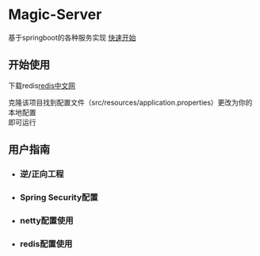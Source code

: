 # Magic-Server
基于springboot的各种服务实现
<a href="#startUse">快速开始</a>
<h2 id='startUse'>开始使用</h2>
<p>下载redis<a href='http://www.redis.net.cn/'>redis中文网</a></p>
<p>克隆该项目找到配置文件（src/resources/application.properties）更改为你的本地配置<br/>
即可运行
</p>
<h2>用户指南</h2>
<ul>
  <li>
    <h3>逆/正向工程</h3>
  </li>
  <li>
  <h3>Spring Security配置</h3>
  </li>
  <li>
    <h3>netty配置使用</h3>
  </li>
  <li>
    <h3>redis配置使用</h3>
  </li>
</ul>

